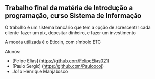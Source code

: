 ## Trabalho final da matéria de Introdução a programação, curso Sistema de Informação

O trabalho é um sistema bancário que tem a opção de acrescentar cada cliente, fazer um pix, depositar dinheiro, e fazer um investimento.

A moeda utilizada é o Eticoin, com símbolo ETC

Alunos: 
* [Felipe Elias] (https://github.com/FelipeElias021)
* [Paulo Sergio] (https://github.com/Paulooooj)
* João Henrique Manjabosco
